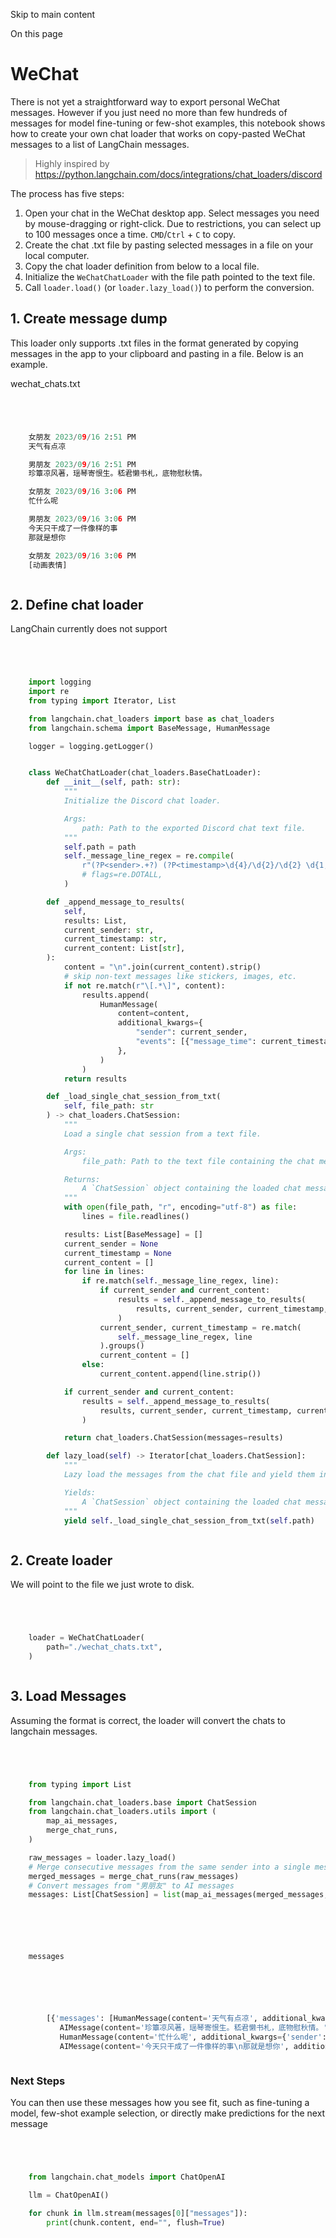 

Skip to main content

On this page

# WeChat

There is not yet a straightforward way to export personal WeChat messages. However if you just need no more than few hundreds of messages for model fine-tuning or few-shot examples, this notebook
shows how to create your own chat loader that works on copy-pasted WeChat messages to a list of LangChain messages.

> Highly inspired by https://python.langchain.com/docs/integrations/chat_loaders/discord

The process has five steps:

  1. Open your chat in the WeChat desktop app. Select messages you need by mouse-dragging or right-click. Due to restrictions, you can select up to 100 messages once a time. `CMD`/`Ctrl` \+ `C` to copy.
  2. Create the chat .txt file by pasting selected messages in a file on your local computer.
  3. Copy the chat loader definition from below to a local file.
  4. Initialize the `WeChatChatLoader` with the file path pointed to the text file.
  5. Call `loader.load()` (or `loader.lazy_load()`) to perform the conversion.

## 1\. Create message dump​

This loader only supports .txt files in the format generated by copying messages in the app to your clipboard and pasting in a file. Below is an example.

wechat_chats.txt

```python




    女朋友 2023/09/16 2:51 PM
    天气有点凉

    男朋友 2023/09/16 2:51 PM
    珍簟凉风著，瑶琴寄恨生。嵇君懒书札，底物慰秋情。

    女朋友 2023/09/16 3:06 PM
    忙什么呢

    男朋友 2023/09/16 3:06 PM
    今天只干成了一件像样的事
    那就是想你

    女朋友 2023/09/16 3:06 PM
    [动画表情]



```


## 2\. Define chat loader​

LangChain currently does not support

```python




    import logging
    import re
    from typing import Iterator, List

    from langchain.chat_loaders import base as chat_loaders
    from langchain.schema import BaseMessage, HumanMessage

    logger = logging.getLogger()


    class WeChatChatLoader(chat_loaders.BaseChatLoader):
        def __init__(self, path: str):
            """
            Initialize the Discord chat loader.

            Args:
                path: Path to the exported Discord chat text file.
            """
            self.path = path
            self._message_line_regex = re.compile(
                r"(?P<sender>.+?) (?P<timestamp>\d{4}/\d{2}/\d{2} \d{1,2}:\d{2} (?:AM|PM))",  # noqa
                # flags=re.DOTALL,
            )

        def _append_message_to_results(
            self,
            results: List,
            current_sender: str,
            current_timestamp: str,
            current_content: List[str],
        ):
            content = "\n".join(current_content).strip()
            # skip non-text messages like stickers, images, etc.
            if not re.match(r"\[.*\]", content):
                results.append(
                    HumanMessage(
                        content=content,
                        additional_kwargs={
                            "sender": current_sender,
                            "events": [{"message_time": current_timestamp}],
                        },
                    )
                )
            return results

        def _load_single_chat_session_from_txt(
            self, file_path: str
        ) -> chat_loaders.ChatSession:
            """
            Load a single chat session from a text file.

            Args:
                file_path: Path to the text file containing the chat messages.

            Returns:
                A `ChatSession` object containing the loaded chat messages.
            """
            with open(file_path, "r", encoding="utf-8") as file:
                lines = file.readlines()

            results: List[BaseMessage] = []
            current_sender = None
            current_timestamp = None
            current_content = []
            for line in lines:
                if re.match(self._message_line_regex, line):
                    if current_sender and current_content:
                        results = self._append_message_to_results(
                            results, current_sender, current_timestamp, current_content
                        )
                    current_sender, current_timestamp = re.match(
                        self._message_line_regex, line
                    ).groups()
                    current_content = []
                else:
                    current_content.append(line.strip())

            if current_sender and current_content:
                results = self._append_message_to_results(
                    results, current_sender, current_timestamp, current_content
                )

            return chat_loaders.ChatSession(messages=results)

        def lazy_load(self) -> Iterator[chat_loaders.ChatSession]:
            """
            Lazy load the messages from the chat file and yield them in the required format.

            Yields:
                A `ChatSession` object containing the loaded chat messages.
            """
            yield self._load_single_chat_session_from_txt(self.path)



```


## 2\. Create loader​

We will point to the file we just wrote to disk.

```python




    loader = WeChatChatLoader(
        path="./wechat_chats.txt",
    )



```


## 3\. Load Messages​

Assuming the format is correct, the loader will convert the chats to langchain messages.

```python




    from typing import List

    from langchain.chat_loaders.base import ChatSession
    from langchain.chat_loaders.utils import (
        map_ai_messages,
        merge_chat_runs,
    )

    raw_messages = loader.lazy_load()
    # Merge consecutive messages from the same sender into a single message
    merged_messages = merge_chat_runs(raw_messages)
    # Convert messages from "男朋友" to AI messages
    messages: List[ChatSession] = list(map_ai_messages(merged_messages, sender="男朋友"))



```


```python




    messages



```


```python




        [{'messages': [HumanMessage(content='天气有点凉', additional_kwargs={'sender': '女朋友', 'events': [{'message_time': '2023/09/16 2:51 PM'}]}, example=False),
           AIMessage(content='珍簟凉风著，瑶琴寄恨生。嵇君懒书札，底物慰秋情。', additional_kwargs={'sender': '男朋友', 'events': [{'message_time': '2023/09/16 2:51 PM'}]}, example=False),
           HumanMessage(content='忙什么呢', additional_kwargs={'sender': '女朋友', 'events': [{'message_time': '2023/09/16 3:06 PM'}]}, example=False),
           AIMessage(content='今天只干成了一件像样的事\n那就是想你', additional_kwargs={'sender': '男朋友', 'events': [{'message_time': '2023/09/16 3:06 PM'}]}, example=False)]}]



```


### Next Steps​

You can then use these messages how you see fit, such as fine-tuning a model, few-shot example selection, or directly make predictions for the next message

```python




    from langchain.chat_models import ChatOpenAI

    llm = ChatOpenAI()

    for chunk in llm.stream(messages[0]["messages"]):
        print(chunk.content, end="", flush=True)



```
